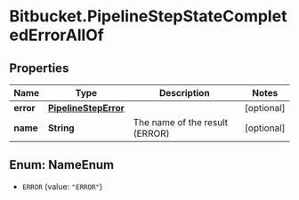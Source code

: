 # Bitbucket.PipelineStepStateCompletedErrorAllOf

## Properties

Name | Type | Description | Notes
------------ | ------------- | ------------- | -------------
**error** | [**PipelineStepError**](PipelineStepError.md) |  | [optional] 
**name** | **String** | The name of the result (ERROR) | [optional] 



## Enum: NameEnum


* `ERROR` (value: `"ERROR"`)





